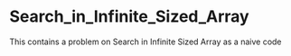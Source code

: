 # Search_in_Infinite_Sized_Array
This contains a problem on Search in Infinite Sized Array as a naive code
